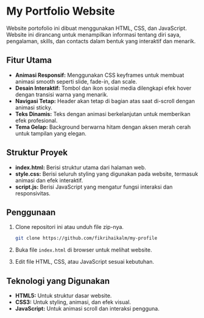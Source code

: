 # My Portfolio Website

Website portofolio ini dibuat menggunakan HTML, CSS, dan JavaScript. Website ini dirancang untuk menampilkan informasi tentang diri saya, pengalaman, skills, dan contacts dalam bentuk yang interaktif dan menarik.

## Fitur Utama

- **Animasi Responsif:** Menggunakan CSS keyframes untuk membuat animasi smooth seperti slide, fade-in, dan scale.
- **Desain Interaktif:** Tombol dan ikon sosial media dilengkapi efek hover dengan transisi warna yang menarik.
- **Navigasi Tetap:** Header akan tetap di bagian atas saat di-scroll dengan animasi sticky.
- **Teks Dinamis:** Teks dengan animasi berkelanjutan untuk memberikan efek profesional.
- **Tema Gelap:** Background berwarna hitam dengan aksen merah cerah untuk tampilan yang elegan.

## Struktur Proyek

- **index.html:** Berisi struktur utama dari halaman web.
- **style.css:** Berisi seluruh styling yang digunakan pada website, termasuk animasi dan efek interaktif.
- **script.js:** Berisi JavaScript yang mengatur fungsi interaksi dan responsivitas.
  
## Penggunaan

1. Clone repositori ini atau unduh file zip-nya.
   ```bash
   git clone https://github.com/fikrihaikalm/my-profile
   ```

2. Buka file `index.html` di browser untuk melihat website.

3. Edit file HTML, CSS, atau JavaScript sesuai kebutuhan.

## Teknologi yang Digunakan

- **HTML5:** Untuk struktur dasar website.
- **CSS3:** Untuk styling, animasi, dan efek visual.
- **JavaScript:** Untuk animasi scroll dan interaksi pengguna.
